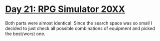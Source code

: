 # [Day 21: RPG Simulator 20XX](https://adventofcode.com/2015/day/21)

Both parts were almost identical. Since the search space was so small I decided to
just check all possible combinations of equipment and picked the best/worst one.
